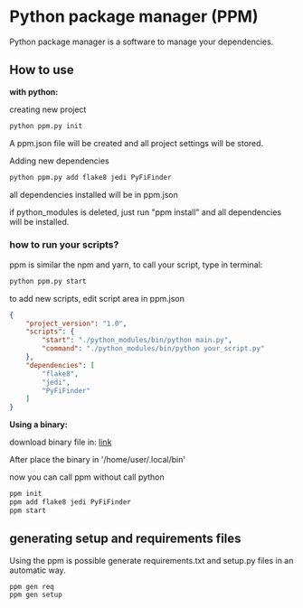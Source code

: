 # Python package manager (PPM)

<p>Python package manager is a software to manage your dependencies.</p>

## How to use

<p><b>with python:</b></p>

<p>creating new project</p>

```bash
python ppm.py init
```

<p>A ppm.json file will be created and all project settings will be stored.</p>

<p>Adding new dependencies</p>

```bash
python ppm.py add flake8 jedi PyFiFinder
```
<p>all dependencies installed will be in ppm.json</p>
<p>if python_modules is deleted, just run "ppm install" and all dependencies will be installed.</p>

### how to run your scripts?

<p>ppm is similar the npm and yarn, to call your script, type in terminal:</P>

```bash
python ppm.py start
```
<p>to add new scripts, edit script area in ppm.json</p>

```json
{
    "project_version": "1.0",
    "scripts": {
		"start": "./python_modules/bin/python main.py",
		"command": "./python_modules/bin/python your_script.py"
    },
    "dependencies": [
        "flake8",
        "jedi",
        "PyFiFinder"
    ]
}
```

<p><b>Using a binary:</b></p>

<p>download binary file in: <a href='https://drive.google.com/open?id=1Ho5bUbX5mVmMFhAkTGfbmmsWGfQPZYP6'>link</a></p>

<p>After place the binary in '/home/user/.local/bin'</p>

<p>now you can call ppm without call python</p>

```bash
ppm init
ppm add flake8 jedi PyFiFinder
ppm start
```

## generating setup and requirements files

<p>Using the ppm is possible generate requirements.txt and setup.py files in an automatic way.</p>

```bash
ppm gen req
ppm gen setup
```

